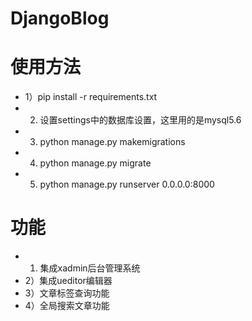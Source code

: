 # DjangoBlog
# 使用方法
- 1）pip install -r requirements.txt
- 2) 设置settings中的数据库设置，这里用的是mysql5.6
- 3) python manage.py makemigrations
- 4) python manage.py migrate
- 5) python manage.py runserver 0.0.0.0:8000    

# 功能
- 1) 集成xadmin后台管理系统
- 2）集成ueditor编辑器
- 3）文章标签查询功能
- 4）全局搜索文章功能
